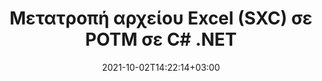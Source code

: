 ---
############################# Static ############################
layout: "autogen-gist"
date: 2021-10-02T14:22:14+03:00
draft: false
path: "el/total/net/conversion/sxc-to-potm/"
other_out_formats: "PDF DOC DOCX DOCM DOT DOTX DOTM TXT RTF HTML HTM MHTML MHT XLS XLSX XLSM XLSB XLT XLTX XLTM XLAM CSV TSV DIF SXC FODS PPT PPTX PPS PPSX PPSM POT POTX PPTM POTM ODT OTT OTP ODP ODS EMZ WMZ SVG SVGZ XPS TEX DCM WMF EMF BMP PNG GIF JPEG TIFF ICO WEBP JP2 TGA PSB PSD EPUB MD XML JSON DICOM FODP JPG"
ad_headline: "Μετατροπή SXC σε POTM | .NET"
ad_description: "Η πιο ακριβής λύση μετατροπής εγγράφων SXC σε POTM για τις εφαρμογές σας .NET."

############################# Head ############################
head_title: "Μετατρέψτε το Excel SXC σε POTM σε C# ASP.NET | Μετατροπή εγγράφου .NET"
head_description: "API μετατροπής μορφών εγγράφων υπολογιστικού φύλλου .NET Excel. Μετατρέψτε το SXC σε POTM και 100+ άλλες μορφές αρχείων εικόνων και εγγράφων σε εφαρμογές .NET (C#, VB.NET, ASP.NET & .NET Core)."

############################# Header ############################
title: "Μετατροπή αρχείου Excel (SXC) σε POTM σε C# .NET"
description: "Χρησιμοποιήστε το εγγενές API μετατροπέα εγγράφων Excel για να μετατρέψετε SXC σε POTM σε εφαρμογές C# VB.NET & ASP.NET. Εργαστείτε με ευέλικτες δυνατότητες μετατροπής εγγράφων για να προσαρμόσετε την εμφάνιση του εγγράφου που προκύπτει. Μετατρέψτε με ακρίβεια όλες τις δημοφιλείς μορφές φύλλων εργασίας του Excel από και προς έγγραφα Word, παρουσιάσεις PowerPoint, PDF, Photoshop, eBook, μορφές αρχείων web και εικόνας. Μετατρέψτε ολόκληρο το έγγραφο ή επιλέξτε συγκεκριμένες σελίδες του αρχείου εγγράφου προέλευσης με βάση τους επιλεκτικούς αριθμούς σελίδων ή σειρές σελίδων και μετατρέψτε εύκολα σε μια υποστηριζόμενη μορφή εγγράφου."

############################# SubMenu ############################
submenu:
    enable: false

############################# Content ############################
content:
    enable: true
    block:
    - title_left: "Πώς να μετατρέψετε SXC σε POTM στο C# .NET"
      content_left: |
          Ακολουθήστε αυτά τα απλά βήματα για τη μετατροπή SXC σε POTM στο .NET. Προβάλετε το έγγραφο POTM που έχει μετατραπεί ως έχει ή αποδώστε και εμφανίστε το ως HTML χωρίς τη χρήση εξωτερικού λογισμικού.

          -   Δημιουργήστε αντικείμενο **Converter** για να μετατρέψετε το έγγραφο SXC
          -   Ορίστε τις επιλογές μετατροπής για μορφή POTM
          -   Καλέστε τη μέθοδο **Convert** της παρουσίας κλάσης **Converter** για μετατροπή σε POTM
          -   Ορίστε επιλογές για το πρόγραμμα προβολής HTML
          -   Δημιουργήστε αντικείμενο **Viewer** για να προβάλετε το μετατρεπόμενο POTM ως HTML
          
      title_right: "Λήψεις & Οδηγίες Εγκατάστασης"
      content_right: |
          Απαιτείτε χώρους ονομάτων `GroupDocs.Conversion` και `GroupDocs.Viewer` για να μετατρέψετε μορφές αρχείων word σε ένα ευρύ φάσμα εικόνων και τύπων εγγράφων όπως PDF, Microsoft Office (Word, Excel, PowerPoint, Project, Outlook), OpenDocument, HTML και Διαγράμματα CAD. Εξερευνήστε άλλα [.NET API για έγγραφα του Office](https://products.conholdate.com/total/net/) όπως προσφέρονται από το Conholdate.Total.
          
          Αποκτήστε τα αντίστοιχα αρχεία συναρμολόγησης από το [λήψεις](https://downloads.conholdate.com/total/net) ή λάβετε ολόκληρο το πακέτο από το [NuGet](https://www.nuget.org/packages/Conholdate.Total/) για να προσθέσετε το `Conholdate.Total για .NET` απευθείας στον χώρο εργασίας σας.
          
      gisthash: "4f311c07ae9ee691b8afb7960aa6c806"
      gistfile: "excel-to-pdf-conversion.cs"

    - title_left: "Μετατροπή Excel σε PDF/Word/HTML/PPTX σε C#"
      content_left: |
          Μετατρέψτε τα υπολογιστικά φύλλα του Excel σε άλλες δημοφιλείς μορφές εγγράφων, όπως PDF, HTML, παρουσιάσεις PowerPoint και μορφές αρχείων επεξεργασίας κειμένου χρησιμοποιώντας κώδικα C# .NET. Φορτώστε το βιβλίο εργασίας του Excel προέλευσης και αποθηκεύστε το ως έγγραφο που έχει μετατραπεί σε κάποια άλλη μορφή εγγράφου.

          -   Δημιουργήστε αντικείμενο **Converter** και μεταβιβάστε το αρχείο προέλευσης Excel σε αυτό
          -   Δημιουργήστε την κατάλληλη κατηγορία **ConvertOptions** π.χ. (**PdfConvertOptions** για μετατροπή σε PDF, **WordProcessingConvertOptions** για μετατροπή σε μορφές Word, **MarkupConvertOptions** για μετατροπή σε HTML, **PresentationConvertOptions** για μετατροπή σε μορφές PowerPoint)
          -   Καλέστε τη μέθοδο **Convert** της παρουσίας κλάσης **Converter** για μετατροπή σε μορφή εγγράφου PDF/HTML/PPTX ή Word
          
      title_right: "Μετατροπή αρχείων που προστατεύονται με κωδικό πρόσβασης"
      content_right: |
          Σε ορισμένες περιπτώσεις, το μέγεθος του εγγράφου που έχει μετατραπεί είναι μεγαλύτερο και χρειάζεται χρόνος για να μετατραπεί. Από προεπιλογή, το έγγραφο που έχει μετατραπεί στην προσωρινή μνήμη αποθηκεύεται στην τοπική μονάδα δίσκου, αλλά το [Conholdate.Total for .NET](https://products.conholdate.com/total/net/) προσφέρει δυνατότητα προσαρμοσμένης εφαρμογής προσωρινής μνήμης χρησιμοποιώντας τη διεπαφή iCache για αποτελεσματική διαχείριση η μετατροπή της προσωρινής μνήμης έχει ως αποτέλεσμα τον δικό σας τρόπο. Επιταχύνει τη συνολική επαναλαμβανόμενη διαδικασία μετατροπής.
          
          Η [.NET Excel βιβλιοθήκη μετατροπών](https://products.groupdocs.com/conversion/net/) υποστηρίζει επίσης τη μετατροπή από και προς αρχεία με προστασία κωδικού πρόσβασης και τη συμπίεση των αποτελεσμάτων μετατροπής σε ZIP, RAR, 7Z, TAR, GZ και BZ2 μορφές αρχειοθέτησης.
          
      gisthash: "4f311c07ae9ee691b8afb7960aa6c806"
      gistfile: "excel-to-pdf-word-html-powerpoint-conversion.cs"

    - title_left: "Προσθήκη υδατογραφήματος κειμένου ή εικόνας στο POTM σε C#"
      content_left: |
          Μετατρέψτε με ακρίβεια έγγραφα (SXC σε POTM) ακριβώς όπως το αρχικό αρχείο και εφαρμόστε υδατογραφήματα κειμένου ή εικόνας στις σελίδες εγγράφων που έχουν μετατραπεί χρησιμοποιώντας C# .NET.

          -   Δημιουργήστε αντικείμενο **Converter** για να μετατρέψετε το έγγραφο SXC
          -   Δημιουργία νέας παρουσίας της κλάσης **WatermarkOptions**
          -   Καθορισμός ιδιοτήτων υδατογραφήματος (χρώμα, πλάτος, κείμενο, εικόνα κ.λπ.)
          -   Δημιουργήστε την κατάλληλη κλάση **ConvertOptions**
          -   Ορίστε την ιδιότητα **Watermark** της παρουσίας **ConvertOptions**
          -   Καλέστε τη μέθοδο **Convert** της παρουσίας κλάσης **Converter** για μετατροπή σε POTM
        
      title_right: "Εξαγωγή πληροφοριών εγγράφου πηγής"
      content_right: |
          Η δυνατότητα εξαγωγής πληροφοριών εγγράφων όχι μόνο επιτρέπει τη λήψη των βασικών πληροφοριών σχετικά με το αρχείο προέλευσης του εγγράφου, αλλά υποστηρίζει επίσης την εξαγωγή ορισμένων πολύτιμων πληροφοριών σχετικά με τη μορφή αρχείου, όπως ημερομηνίες έναρξης και λήξης έργου ενός αρχείου Microsoft Project, τυχόν περιορισμούς εκτύπωσης σε ένα έγγραφο PDF, λίστα φακέλων που περικλείονται σε ένα αρχείο δεδομένων του Outlook κ.λπ.

          Μετατρέψτε δημοφιλείς μορφές αρχείων εγγράφων σε διαφορετικά λειτουργικά συστήματα όπως Windows, Linux ή macOS ενώ χρησιμοποιείτε πλατφόρμες όπως τα Windows Azure, Mono και Xamarin.
          
      gisthash: "a15affe15284876ce010a315a09da1f0"
      gistfile: "convert-word-to-pdf-and-add-text-watermark-to-converted-pdf.cs"

    - title_left: "Μετατροπή αρχείου JSON σε Excel σε C# .NET"
      content_left: |
          Η μετατροπή ενός αρχείου JSON σε Excel στο .NET είναι πλέον ευκολότερη με το Conholdate.Total για API .NET. Χρησιμοποιήστε το αρχείο JSON ως πηγή δεδομένων και μετατρέψτε το με ακρίβεια σε μορφή αρχείου υπολογιστικού φύλλου Excel, προσθέτοντας μερικές γραμμές κώδικα C # χωρίς τη χρήση εξωτερικού λογισμικού.

          -   Δημιουργήστε αντικείμενο **Converter** για να μετατρέψετε το αρχείο JSON
          -   Δημιουργία κλάσης **SpreadsheetConvertOptions**
          -   Καλέστε τη μέθοδο **Convert** της παρουσίας κλάσης **Converter** για μετατροπή σε XLSX
          
      title_right: "Φόρτωση και μετατροπή εγγράφων που βρίσκονται από απόσταση"
      content_right: |
          Χρησιμοποιώντας το Conholdate.Total για .NET – οι προγραμματιστές μπορούν να φορτώσουν και να μετατρέψουν έγγραφα από διάφορες απομακρυσμένες τοποθεσίες και πόρους αποθήκευσης εγγράφων cloud, όπως Amazon S3, Microsoft Azure Blob, FTP, τοπικό δίσκο, ροή ή μια απλή διεύθυνση URL. Απλώς πρέπει να καθορίσετε τη μέθοδο για να αποκτήσετε απομακρυσμένη ροή εγγράφων και στη συνέχεια να τη μεταβιβάσετε στην κλάση Converter ως κατασκευαστή.
          
          Τα API Conholdate.Total για .NET είναι εγγενή στα Windows Forms, ASP.NET, WPF, WCF ή οποιονδήποτε τύπο εφαρμογής που βασίζεται σε .NET Framework 2.0 ή νεότερη έκδοση.
          
      gisthash: "7864dd1c0c16ca647722d18664d5c84a"
      gistfile: "json-to-excel-spreadsheet-conversion.cs"

############################# About Formats ############################
about_formats:
    enable: false
############################# More Formats ############################
more_formats:
    enable: true
    auto: false
    other_out_formats: PDF DOC DOCX DOCM DOT DOTX DOTM TXT RTF HTML HTM MHTML MHT XLS XLSX XLSM XLSB XLT XLTX XLTM XLAM CSV TSV DIF SXC FODS PPT PPTX PPS PPSX PPSM POT POTX PPTM POTM ODT OTT OTP ODP ODS EMZ WMZ SVG SVGZ XPS TEX DCM WMF EMF BMP PNG GIF JPEG TIFF ICO WEBP JP2 TGA PSB PSD EPUB MD XML JSON DICOM FODP JPG
############################# Back to top ###############################
back_to_top:
  enable: true
---